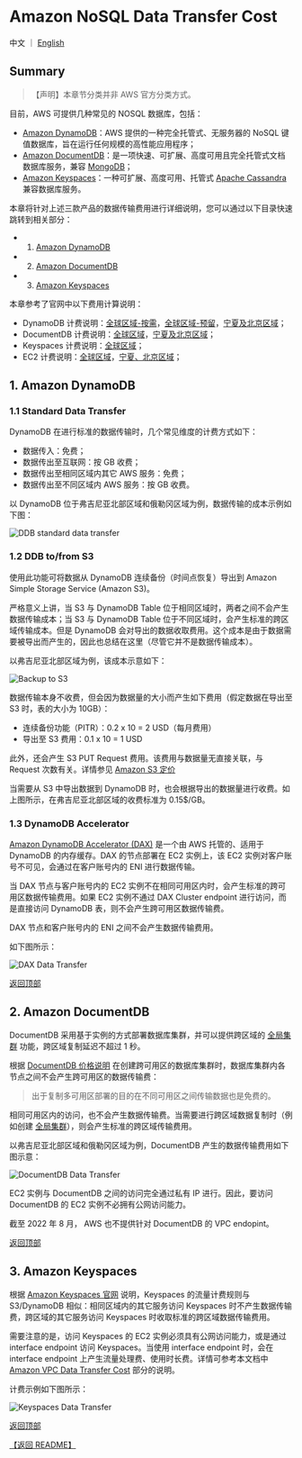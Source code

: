 # Amazon NoSQL Data Transfer Cost

中文 ｜ [English](NOSQL-EN.md)

## Summary

>【声明】本章节分类并非 AWS 官方分类方式。

目前，AWS 可提供几种常见的 NOSQL 数据库，包括：

- [Amazon DynamoDB](https://aws.amazon.com/cn/dynamodb/)：AWS 提供的一种完全托管式、无服务器的 NoSQL 键值数据库，旨在运行任何规模的高性能应用程序；
- [Amazon DocumentDB](https://aws.amazon.com/cn/documentdb/)：是一项快速、可扩展、高度可用且完全托管式文档数据库服务，兼容 [MongoDB](https://www.mongodb.com)；
- [Amazon Keyspaces](https://aws.amazon.com/cn/keyspaces/)：一种可扩展、高度可用、托管式 [Apache Cassandra](https://aws.amazon.com/cn/keyspaces/what-is-cassandra/) 兼容数据库服务。

本章将针对上述三款产品的数据传输费用进行详细说明，您可以通过以下目录快速跳转到相关部分：

- 1. [Amazon DynamoDB](#1-amazon-dynamodb)
- 2. [Amazon DocumentDB](#2-amazon-documentdb)
- 3. [Amazon Keyspaces](#3-amazon-keyspaces)

本章参考了官网中以下费用计算说明：

- DynamoDB 计费说明：[全球区域-按需](https://aws.amazon.com/cn/dynamodb/pricing/on-demand/)，[全球区域-预留](https://aws.amazon.com/cn/dynamodb/pricing/provisioned/)，[宁夏及北京区域](https://www.amazonaws.cn/dynamodb/pricing/)；
- DocumentDB 计费说明：[全球区域](https://aws.amazon.com/cn/documentdb/pricing/)，[宁夏及北京区域](https://www.amazonaws.cn/documentdb/pricing/)；
- Keyspaces 计费说明：[全球区域](https://aws.amazon.com/cn/keyspaces/pricing/)；
- EC2 计费说明：[全球区域](https://aws.amazon.com/cn/ec2/pricing/on-demand/)，[宁夏、北京区域](https://www.amazonaws.cn/ec2/pricing/)；

## 1. Amazon DynamoDB

### 1.1 Standard Data Transfer

DynamoDB 在进行标准的数据传输时，几个常见维度的计费方式如下：

- 数据传入：免费；
- 数据传出至互联网：按 GB 收费；
- 数据传出至相同区域内其它 AWS 服务：免费；
- 数据传出至不同区域内 AWS 服务：按 GB 收费。

以 DynamoDB 位于弗吉尼亚北部区域和俄勒冈区域为例，数据传输的成本示例如下图：

![DDB standard data transfer](png/01.ddb-standard-transfer.png)

### 1.2 DDB to/from S3

使用此功能可将数据从 DynamoDB 连续备份（时间点恢复）导出到 Amazon Simple Storage Service (Amazon S3)。

严格意义上讲，当 S3 与 DynamoDB Table 位于相同区域时，两者之间不会产生数据传输成本；当 S3 与 DynamoDB Table 位于不同区域时，会产生标准的跨区域传输成本。但是 DynamoDB 会对导出的数据收取费用。这个成本是由于数据需要被导出而产生的，因此也总结在这里（尽管它并不是数据传输成本）。

以弗吉尼亚北部区域为例，该成本示意如下：

![Backup to S3](png/02.ddb-s3.png)

数据传输本身不收费，但会因为数据量的大小而产生如下费用（假定数据在导出至 S3 时，表的大小为 10GB）：

- 连续备份功能（PITR）：0.2 x 10 = 2 USD（每月费用）
- 导出至 S3 费用：0.1 x 10 = 1 USD

此外，还会产生 S3 PUT Request 费用。该费用与数据量无直接关联，与 Request 次数有关。详情参见 [Amazon S3 定价](https://aws.amazon.com/s3/pricing/)

当需要从 S3 中导出数据到 DynamoDB 时，也会根据导出的数据量进行收费。如上图所示，在弗吉尼亚北部区域的收费标准为 0.15$/GB。

### 1.3 DynamoDB Accelerator

[Amazon DynamoDB Accelerator (DAX)](https://aws.amazon.com/cn/dynamodb/dax/) 是一个由 AWS 托管的、适用于 DynamoDB 的内存缓存。DAX 的节点部署在 EC2 实例上，该 EC2 实例对客户账号不可见，会通过在客户账号内的 ENI 进行数据传输。

当 DAX 节点与客户账号内的 EC2 实例不在相同可用区内时，会产生标准的跨可用区数据传输费用。如果 EC2 实例不通过 DAX Cluster endpoint 进行访问，而是直接访问 DynamoDB 表，则不会产生跨可用区数据传输费。

DAX 节点和客户账号内的 ENI 之间不会产生数据传输费用。

如下图所示：

![DAX Data Transfer](png/03.ddb-dax.png)

[返回顶部](#summary)

## 2. Amazon DocumentDB

DocumentDB 采用基于实例的方式部署数据库集群，并可以提供跨区域的 [全局集群](https://aws.amazon.com/cn/documentdb/features/) 功能，跨区域复制延迟不超过 1 秒。

根据 [DocumentDB 价格说明](https://aws.amazon.com/cn/documentdb/pricing/) 在创建跨可用区的数据库集群时，数据库集群内各节点之间不会产生跨可用区的数据传输费：

>出于复制多可用区部署的目的在不同可用区之间传输数据也是免费的。

相同可用区内的访问，也不会产生数据传输费。当需要进行跨区域数据复制时（例如创建 [全局集群](https://aws.amazon.com/cn/documentdb/features/)），则会产生标准的跨区域传输费用。

以弗吉尼亚北部区域和俄勒冈区域为例，DocumentDB 产生的数据传输费用如下图示意：

![DocumentDB Data Transfer](png/04.documentdb.png)

EC2 实例与 DocumentDB 之间的访问完全通过私有 IP 进行。因此，要访问 DocumentDB 的 EC2 实例不必拥有公网访问能力。

截至 2022 年 8 月， AWS 也不提供针对 DocumentDB 的 VPC endopint。

[返回顶部](#summary)

## 3. Amazon Keyspaces

根据 [Amazon Keyspaces 官网](https://aws.amazon.com/cn/keyspaces/pricing/) 说明，Keyspaces 的流量计费规则与 S3/DynamoDB 相似：相同区域内的其它服务访问 Keyspaces 时不产生数据传输费，跨区域的其它服务访问 Keyspaces 时收取标准的跨区域数据传输费用。

需要注意的是，访问 Keyspaces 的 EC2 实例必须具有公网访问能力，或是通过 interface endpoint 访问 Keyspaces。当使用 interface endpoint 时，会在 interface endpoint 上产生流量处理费、使用时长费。详情可参考本文档中 [Amazon VPC Data Transfer Cost](../../Networking/VPC/VPC-CN.md#3-vpc-endpoint) 部分的说明。

计费示例如下图所示：

![Keyspaces Data Transfer](png/05.keyspaces.png)

[返回顶部](#summary)

[【返回 README】](../../README.md)